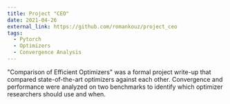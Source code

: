 ```yaml
---
title: Project "CEO"
date: 2021-04-26
external_link: https://github.com/romankouz/project_ceo
tags:
  - Pytorch
  - Optimizers
  - Convergence Analysis
---
```


"Comparison of Efficient Optimizers" was a formal project write-up that compared state-of-the-art optimizers against each other. Convergence and performance were analyzed on two benchmarks to identify which optimizer researchers should use and when.

<!--more-->
